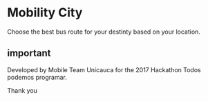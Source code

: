 # Mobility City 
Choose the best bus route for your destinty based on your location.


## important
Developed by Mobile Team Unicauca for the 2017 Hackathon Todos podemos programar.


Thank you
